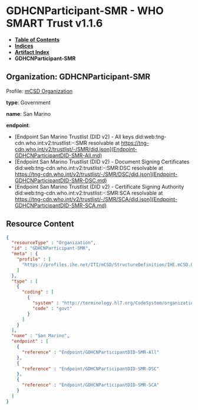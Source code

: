 # GDHCNParticipant-SMR - WHO SMART Trust v1.1.6

* [**Table of Contents**](toc.md)
* [**Indices**](indices.md)
* [**Artifact Index**](artifacts.md)
* **GDHCNParticipant-SMR**

## Organization: GDHCNParticipant-SMR

Profile: [mCSD Organization](https://profiles.ihe.net/ITI/mCSD/4.0.0/StructureDefinition-IHE.mCSD.Organization.html)

**type**: Government

**name**: San Marino

**endpoint**: 

* [Endpoint San Marino Trustlist (DID v2) - All keys did:web:tng-cdn.who.int:v2:trustlist:-:SMR resolvable at https://tng-cdn.who.int/v2/trustlist/-/SMR/did.json](Endpoint-GDHCNParticipantDID-SMR-All.md)
* [Endpoint San Marino Trustlist (DID v2) - Document Signing Certificates did:web:tng-cdn.who.int:v2:trustlist:-:SMR:DSC resolvable at https://tng-cdn.who.int/v2/trustlist/-/SMR/DSC/did.json](Endpoint-GDHCNParticipantDID-SMR-DSC.md)
* [Endpoint San Marino Trustlist (DID v2) - Certificate Signing Authority did:web:tng-cdn.who.int:v2:trustlist:-:SMR:SCA resolvable at https://tng-cdn.who.int/v2/trustlist/-/SMR/SCA/did.json](Endpoint-GDHCNParticipantDID-SMR-SCA.md)



## Resource Content

```json
{
  "resourceType" : "Organization",
  "id" : "GDHCNParticipant-SMR",
  "meta" : {
    "profile" : [
      "https://profiles.ihe.net/ITI/mCSD/StructureDefinition/IHE.mCSD.Organization"
    ]
  },
  "type" : [
    {
      "coding" : [
        {
          "system" : "http://terminology.hl7.org/CodeSystem/organization-type",
          "code" : "govt"
        }
      ]
    }
  ],
  "name" : "San Marino",
  "endpoint" : [
    {
      "reference" : "Endpoint/GDHCNParticipantDID-SMR-All"
    },
    {
      "reference" : "Endpoint/GDHCNParticipantDID-SMR-DSC"
    },
    {
      "reference" : "Endpoint/GDHCNParticipantDID-SMR-SCA"
    }
  ]
}

```
